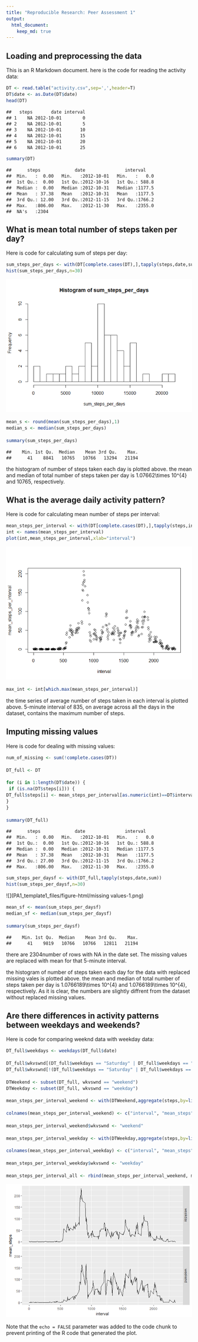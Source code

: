 ```yaml
---
title: "Reproducible Research: Peer Assessment 1"
output: 
  html_document:
    keep_md: true
---
```



## Loading and preprocessing the data



This is an R Markdown document. here is the code for reading the activity data:


```r
DT <- read.table("activity.csv",sep=',',header=T)
DT$date <- as.Date(DT$date)
head(DT)
```

```
##   steps       date interval
## 1    NA 2012-10-01        0
## 2    NA 2012-10-01        5
## 3    NA 2012-10-01       10
## 4    NA 2012-10-01       15
## 5    NA 2012-10-01       20
## 6    NA 2012-10-01       25
```

```r
summary(DT)
```

```
##      steps             date               interval     
##  Min.   :  0.00   Min.   :2012-10-01   Min.   :   0.0  
##  1st Qu.:  0.00   1st Qu.:2012-10-16   1st Qu.: 588.8  
##  Median :  0.00   Median :2012-10-31   Median :1177.5  
##  Mean   : 37.38   Mean   :2012-10-31   Mean   :1177.5  
##  3rd Qu.: 12.00   3rd Qu.:2012-11-15   3rd Qu.:1766.2  
##  Max.   :806.00   Max.   :2012-11-30   Max.   :2355.0  
##  NA's   :2304
```


## What is mean total number of steps taken per day?

Here is code for calculating sum of steps per day:


```r
sum_steps_per_days <- with(DT[complete.cases(DT),],tapply(steps,date,sum))
hist(sum_steps_per_days,n=30)
```

![](PA1_template1_files/figure-html/sum_steps-1.png)<!-- -->

```r
mean_s <- round(mean(sum_steps_per_days),1)
median_s <- median(sum_steps_per_days)

summary(sum_steps_per_days)
```

```
##    Min. 1st Qu.  Median    Mean 3rd Qu.    Max. 
##      41    8841   10765   10766   13294   21194
```

the histogram of number of steps taken each day is plotted above. the mean and median of total number of steps taken per day is 1.07662\times 10^{4} and 10765, respectively.

## What is the average daily activity pattern?

Here is code for calculating mean number of steps per interval:


```r
mean_steps_per_interval <- with(DT[complete.cases(DT),],tapply(steps,interval,mean))
int <- names(mean_steps_per_interval)
plot(int,mean_steps_per_interval,xlab="interval")
```

![](PA1_template1_files/figure-html/mean_steps-1.png)<!-- -->

```r
max_int <- int[which.max(mean_steps_per_interval)]
```

the time series of average number of steps taken in each interval is plotted above. 5-minute interval of 835, on average across all the days in the dataset, contains the maximum number of steps.


## Imputing missing values

Here is code for dealing with missing values:


```r
num_of_missing <- sum(!complete.cases(DT))

DT_full <- DT
 
for (i in 1:length(DT$date)) {
 if (is.na(DT$steps[i])) {
DT_full$steps[i] <- mean_steps_per_interval[as.numeric(int)==DT$interval[i]]
}
}
  
summary(DT_full)
```

```
##      steps             date               interval     
##  Min.   :  0.00   Min.   :2012-10-01   Min.   :   0.0  
##  1st Qu.:  0.00   1st Qu.:2012-10-16   1st Qu.: 588.8  
##  Median :  0.00   Median :2012-10-31   Median :1177.5  
##  Mean   : 37.38   Mean   :2012-10-31   Mean   :1177.5  
##  3rd Qu.: 27.00   3rd Qu.:2012-11-15   3rd Qu.:1766.2  
##  Max.   :806.00   Max.   :2012-11-30   Max.   :2355.0
```

```r
sum_steps_per_daysf <- with(DT_full,tapply(steps,date,sum))
hist(sum_steps_per_daysf,n=30)
```

![](PA1_template1_files/figure-html/missing values-1.png)<!-- -->

```r
mean_sf <- mean(sum_steps_per_daysf)
median_sf <- median(sum_steps_per_daysf)

summary(sum_steps_per_daysf)
```

```
##    Min. 1st Qu.  Median    Mean 3rd Qu.    Max. 
##      41    9819   10766   10766   12811   21194
```

there are 2304number of rows with NA in the date set. The missing values are replaced with mean for that 5-minute interval.

the histogram of number of steps taken each day for the data with replaced missing vales is plotted above. the mean and median of total number of steps taken per day is 1.0766189\times 10^{4} and 1.0766189\times 10^{4}, respectively. As it is clear, the numbers are slightly diffrent from the dataset without replaced missing values.

## Are there differences in activity patterns between weekdays and weekends?

Here is code for comparing weeknd data with weekday data:


```r
DT_full$weekdays <- weekdays(DT_full$date)

DT_full$wkvswnd[(DT_full$weekdays == "Saturday" | DT_full$weekdays == "Sunday")] <- "weekend"
DT_full$wkvswnd[!(DT_full$weekdays == "Saturday" | DT_full$weekdays == "Sunday")] <- "weekday"

DTWeekend <- subset(DT_full, wkvswnd == "weekend")
DTWeekday <- subset(DT_full, wkvswnd == "weekday")
        
mean_steps_per_interval_weekend <- with(DTWeekend,aggregate(steps,by=list(interval),mean))

colnames(mean_steps_per_interval_weekend) <- c("interval", "mean_steps")

mean_steps_per_interval_weekend$wkvswnd <- "weekend"

mean_steps_per_interval_weekday <- with(DTWeekday,aggregate(steps,by=list(interval),mean))

colnames(mean_steps_per_interval_weekday) <- c("interval", "mean_steps")

mean_steps_per_interval_weekday$wkvswnd <- "weekday"

mean_steps_per_interval_all <- rbind(mean_steps_per_interval_weekend, mean_steps_per_interval_weekday)
```


![](PA1_template1_files/figure-html/unnamed-chunk-1-1.png)<!-- -->



Note that the `echo = FALSE` parameter was added to the code chunk to prevent printing of the R code that generated the plot.
